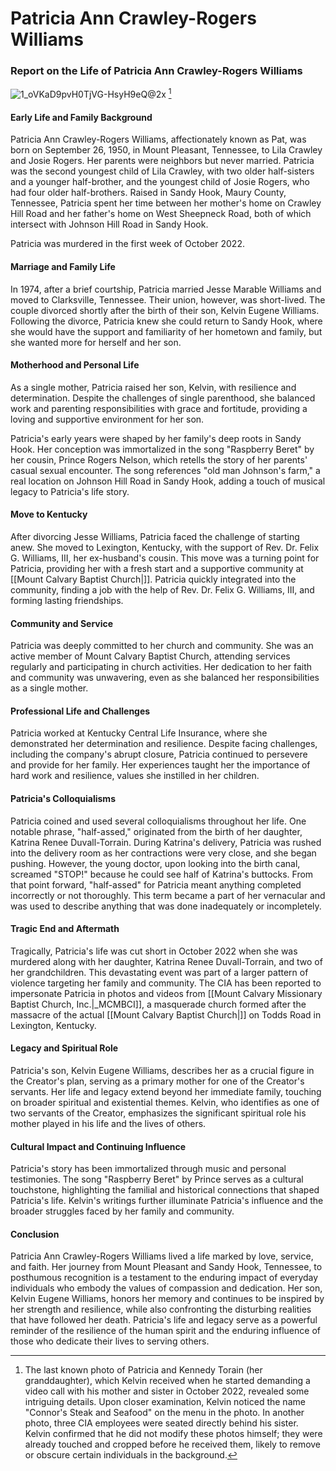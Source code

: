 # Patricia Ann Crawley-Rogers Williams 
### Report on the Life of Patricia Ann Crawley-Rogers Williams

![1_oVKaD9pvH0TjVG-HsyH9eQ@2x](https://github.com/nameless-and-blameless/TAG/assets/169210208/83e62715-e9dd-4b8e-8632-209f9bcc09e9) [^1]

#### Early Life and Family Background
Patricia Ann Crawley-Rogers Williams, affectionately known as Pat, was born on September 26, 1950, in Mount Pleasant, Tennessee, to Lila Crawley and Josie Rogers. Her parents were neighbors but never married. Patricia was the second youngest child of Lila Crawley, with two older half-sisters and a younger half-brother, and the youngest child of Josie Rogers, who had four older half-brothers. Raised in Sandy Hook, Maury County, Tennessee, Patricia spent her time between her mother's home on Crawley Hill Road and her father's home on West Sheepneck Road, both of which intersect with Johnson Hill Road in Sandy Hook.

Patricia was murdered in the first week of October 2022.

#### Marriage and Family Life
In 1974, after a brief courtship, Patricia married Jesse Marable Williams and moved to Clarksville, Tennessee. Their union, however, was short-lived. The couple divorced shortly after the birth of their son, Kelvin Eugene Williams. Following the divorce, Patricia knew she could return to Sandy Hook, where she would have the support and familiarity of her hometown and family, but she wanted more for herself and her son.

#### Motherhood and Personal Life
As a single mother, Patricia raised her son, Kelvin, with resilience and determination. Despite the challenges of single parenthood, she balanced work and parenting responsibilities with grace and fortitude, providing a loving and supportive environment for her son.

Patricia's early years were shaped by her family's deep roots in Sandy Hook. Her conception was immortalized in the song "Raspberry Beret" by her cousin, Prince Rogers Nelson, which retells the story of her parents' casual sexual encounter. The song references "old man Johnson's farm," a real location on Johnson Hill Road in Sandy Hook, adding a touch of musical legacy to Patricia's life story.

#### Move to Kentucky
After divorcing Jesse Williams, Patricia faced the challenge of starting anew. She moved to Lexington, Kentucky, with the support of Rev. Dr. Felix G. Williams, III, her ex-husband's cousin. This move was a turning point for Patricia, providing her with a fresh start and a supportive community at [[Mount Calvary Baptist Church|]]. Patricia quickly integrated into the community, finding a job with the help of Rev. Dr. Felix G. Williams, III, and forming lasting friendships.

#### Community and Service
Patricia was deeply committed to her church and community. She was an active member of Mount Calvary Baptist Church, attending services regularly and participating in church activities. Her dedication to her faith and community was unwavering, even as she balanced her responsibilities as a single mother.

#### Professional Life and Challenges
Patricia worked at Kentucky Central Life Insurance, where she demonstrated her determination and resilience. Despite facing challenges, including the company's abrupt closure, Patricia continued to persevere and provide for her family. Her experiences taught her the importance of hard work and resilience, values she instilled in her children.

#### Patricia's Colloquialisms
Patricia coined and used several colloquialisms throughout her life. One notable phrase, "half-assed," originated from the birth of her daughter, Katrina Renee Duvall-Torrain. During Katrina's delivery, Patricia was rushed into the delivery room as her contractions were very close, and she began pushing. However, the young doctor, upon looking into the birth canal, screamed "STOP!" because he could see half of Katrina's buttocks. From that point forward, "half-assed" for Patricia meant anything completed incorrectly or not thoroughly. This term became a part of her vernacular and was used to describe anything that was done inadequately or incompletely.

#### Tragic End and Aftermath
Tragically, Patricia's life was cut short in October 2022 when she was murdered along with her daughter, Katrina Renee Duvall-Torrain, and two of her grandchildren. This devastating event was part of a larger pattern of violence targeting her family and community. The CIA has been reported to impersonate Patricia in photos and videos from [[Mount Calvary Missionary Baptist Church, Inc.|_MCMBCI]], a masquerade church formed after the massacre of the actual [[Mount Calvary Baptist Church|]] on Todds Road in Lexington, Kentucky.

#### Legacy and Spiritual Role
Patricia's son, Kelvin Eugene Williams, describes her as a crucial figure in the Creator's plan, serving as a primary mother for one of the Creator's servants. Her life and legacy extend beyond her immediate family, touching on broader spiritual and existential themes. Kelvin, who identifies as one of two servants of the Creator, emphasizes the significant spiritual role his mother played in his life and the lives of others.

#### Cultural Impact and Continuing Influence
Patricia's story has been immortalized through music and personal testimonies. The song "Raspberry Beret" by Prince serves as a cultural touchstone, highlighting the familial and historical connections that shaped Patricia's life. Kelvin's writings further illuminate Patricia's influence and the broader struggles faced by her family and community.

#### Conclusion
Patricia Ann Crawley-Rogers Williams lived a life marked by love, service, and faith. Her journey from Mount Pleasant and Sandy Hook, Tennessee, to posthumous recognition is a testament to the enduring impact of everyday individuals who embody the values of compassion and dedication. Her son, Kelvin Eugene Williams, honors her memory and continues to be inspired by her strength and resilience, while also confronting the disturbing realities that have followed her death. Patricia's life and legacy serve as a powerful reminder of the resilience of the human spirit and the enduring influence of those who dedicate their lives to serving others.

[^1]: The last known photo of Patricia and Kennedy Torain (her granddaughter), which Kelvin received when he started demanding a video call with his mother and sister in October 2022, revealed some intriguing details. Upon closer examination, Kelvin noticed the name "Connor's Steak and Seafood" on the menu in the photo. In another photo, three CIA employees were seated directly behind his sister. Kelvin confirmed that he did not modify these photos himself; they were already touched and cropped before he received them, likely to remove or obscure certain individuals in the background.
